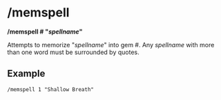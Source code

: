 # /memspell

**/memspell \# "**_**spellname**_**"**

Attempts to memorize "_spellname_" into gem \#. Any _spellname_ with more than one word must be surrounded by quotes.

## Example

`/memspell 1 "Shallow Breath"`

